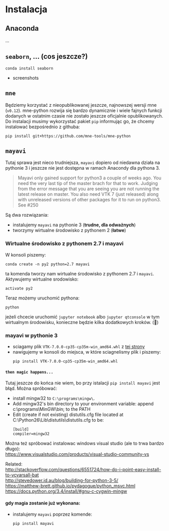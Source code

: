 # Instalacja

## Anaconda
...

## `seaborn`, ... (cos jeszcze?)

```
conda install seaborn
```
+ screenshots

## `mne`
Będziemy korzystać z nieopublikowanej jeszcze, najnowszej wersji mne (`v0.12`). mne-python rozwija się bardzo dynamicznie i wiele fajnych funkcji dodanych w ostatnim czasie nie zostało jeszcze oficjalnie opublikowanych. Do instalacji musimy wykorzystać pakiet `pip` informując go, że chcemy instalować bezpośrednio z githuba:
```
pip install git+https://github.com/mne-tools/mne-python
```


## `mayavi`
Tutaj sprawa jest nieco trudniejsza, `mayavi` dopiero od niedawna działa na pythonie 3 i jeszcze nie jest dostępna w ramach Anacondy dla pythona 3.  
> Mayavi only gained support for python3 a couple of weeks ago. You need the very last tip of the master brach for that to work. Judging from the error message that you are seeing you are not running the latest release on master. You also need VTK 7 (just released) along with unreleased versions of other packages for it to run on python3. See #250  

Są dwa rozwiązania:  
* instalujemy `mayavi` na pythonie 3 (**trudne, dla odważnych**)  
* tworzymy wirtualne środowisko z pythonem 2 (**łatwe**)  


### Wirtualne środowisko z pythonem 2.7 i mayavi
W konsoli piszemy:
```
conda create -n py2 python=2.7 mayavi
```
ta komenda tworzy nam wirtualne środowisko z pythonem 2.7 i `mayavi`.  
Aktywujemy wirtualne srodowisko:
```
activate py2
```
Teraz możemy uruchomić pythona:
```
python
```
jeżeli chcecie uruchomić `jupyter notebook` albo `jupyter qtconsole` w tym wirtualnym środowisku, konieczne będzie kilka dodatkowych kroków. (:construction:)

### mayavi w pythonie 3
* sciagamy plik `VTK-7.0.0-cp35-cp35m-win_amd64.whl` z [tej strony](http://www.lfd.uci.edu/~gohlke/pythonlibs/#vtk)
* nawigujemy w konsoli do miejsca, w które sciagnelismy plik i piszemy:
  ```
  pip install VTK-7.0.0-cp35-cp35m-win_amd64.whl
  ```  

#### `then magic happens...`
Tutaj jeszcze do końca nie wiem, bo przy istalacji `pip install mayavi` jest błąd. Można spróbować:
* install mingw32 to `C:\programs\mingw\`.
* Add mingw32's bin directory to your environment variable: append c:\programs\MinGW\bin; to the PATH
* Edit (create if not existing) distutils.cfg file located at C:\Python26\Lib\distutils\distutils.cfg to be:
  ```
  [build]
  compiler=mingw32
  ```

Można też spróbować instalowac windows visual studio (ale to trwa bardzo długo):  
https://www.visualstudio.com/products/visual-studio-community-vs

Related:  
http://stackoverflow.com/questions/6551724/how-do-i-point-easy-install-to-vcvarsall-bat  
http://stevedower.id.au/blog/building-for-python-3-5/  
https://matthew-brett.github.io/pydagogue/python_msvc.html  
https://docs.python.org/3.4/install/#gnu-c-cygwin-mingw  
  
#### gdy magia zostanie już wykonana:
* instalujemy `mayavi` poprzez komende:  
  ```
  pip install mayavi
  ```
